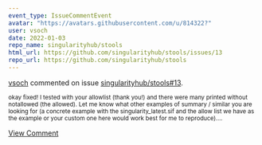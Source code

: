 ```yaml
---
event_type: IssueCommentEvent
avatar: "https://avatars.githubusercontent.com/u/814322?"
user: vsoch
date: 2022-01-03
repo_name: singularityhub/stools
html_url: https://github.com/singularityhub/stools/issues/13
repo_url: https://github.com/singularityhub/stools
---
```


<a href='https://github.com/vsoch' target='_blank'>vsoch</a> commented on issue <a href='https://github.com/singularityhub/stools/issues/13' target='_blank'>singularityhub/stools#13</a>.

<small>okay fixed! I tested with your allowlist (thank you!) and there were many printed without notallowed (the allowed). Let me know what other examples of summary / similar you are looking for (a concrete example with the singularity_latest.sif and the allow list we have as the example or your custom one here would work best for me to reproduce)....</small>

<a href='https://github.com/singularityhub/stools/issues/13' target='_blank'>View Comment</a>